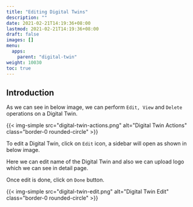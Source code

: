 ```yaml
---
title: "Editing Digital Twins"
description: ""
date: 2021-02-21T14:19:36+08:00
lastmod: 2021-02-21T14:19:36+08:00
draft: false
images: []
menu:
  apps:
    parent: "digital-twin"
weight: 10030
toc: true
---
```


## Introduction
As we can see in below image, we can perform `Edit, View` and `Delete` operations on a Digital Twin.

{{< img-simple src="digital-twin-actions.png" alt="Digital Twin Actions" class="border-0 rounded-circle" >}}

To edit a Digital Twin, click on `Edit` icon, a sidebar will open as shown in below image.

Here we can edit name of the Digital Twin and also we can upload logo which we can see in detail page.

Once edit is done, click on `Done` button.

{{< img-simple src="digital-twin-edit.png" alt="Digital Twin Edit" class="border-0 rounded-circle" >}}